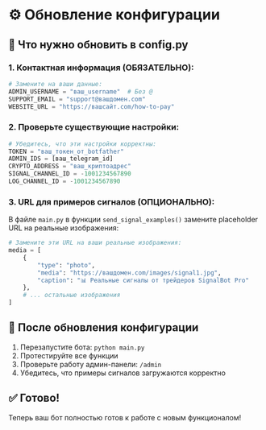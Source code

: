 # ⚙️ Обновление конфигурации

## 📝 Что нужно обновить в config.py

### 1. Контактная информация (ОБЯЗАТЕЛЬНО):
```python
# Замените на ваши данные:
ADMIN_USERNAME = "ваш_username"  # Без @
SUPPORT_EMAIL = "support@вашдомен.com"
WEBSITE_URL = "https://вашсайт.com/how-to-pay"
```

### 2. Проверьте существующие настройки:
```python
# Убедитесь, что эти настройки корректны:
TOKEN = "ваш_токен_от_botfather"
ADMIN_IDS = [ваш_telegram_id]
CRYPTO_ADDRESS = "ваш_криптоадрес"
SIGNAL_CHANNEL_ID = -1001234567890
LOG_CHANNEL_ID = -1001234567890
```

### 3. URL для примеров сигналов (ОПЦИОНАЛЬНО):
В файле `main.py` в функции `send_signal_examples()` замените placeholder URL на реальные изображения:
```python
# Замените эти URL на ваши реальные изображения:
media = [
    {
        "type": "photo", 
        "media": "https://вашдомен.com/images/signal1.jpg",
        "caption": "📊 Реальные сигналы от трейдеров SignalBot Pro"
    },
    # ... остальные изображения
]
```

## 🚀 После обновления конфигурации

1. Перезапустите бота: `python main.py`
2. Протестируйте все функции
3. Проверьте работу админ-панели: `/admin`
4. Убедитесь, что примеры сигналов загружаются корректно

## ✅ Готово!

Теперь ваш бот полностью готов к работе с новым функционалом!
